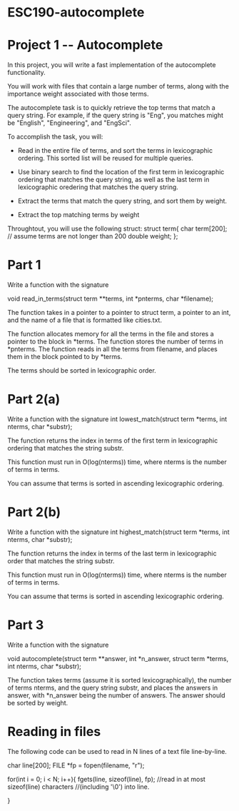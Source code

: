 # ESC190-autocomplete

Project 1 -- Autocomplete
=========================

In this project, you will write a fast implementation of the autocomplete functionality.

You will work with files that contain a large number of terms, along with the importance weight associated with those terms.

The autocomplete task is to quickly retrieve the top terms that match a query string. For example, if the query string is "Eng", you matches might be "English",
"Engineering", and "EngSci".

To accomplish the task, you will:

* Read in the entire file of terms, and sort the terms in lexicographic ordering. This sorted list will be reused for multiple queries.

* Use binary search to find the location of the first term in lexicographic ordering that matches the query string, as well as the last term in lexicographic oredering that matches the query string.

* Extract the terms that match the query string, and sort them by weight.

* Extract the top matching terms by weight

Throughtout, you will use the following struct:
struct term{
    char term[200]; // assume terms are not longer than 200
    double weight;
};


Part 1
======
Write a function with the signature 

void read_in_terms(struct term **terms, int *pnterms, char *filename);

The function takes in a pointer to a pointer to struct term, a pointer to an int, and the name of a file that is formatted like cities.txt.

The function allocates memory for all the terms in the file and stores a pointer to the block in *terms. The function stores the number of terms in *pnterms. The function reads in all the terms from filename, and places them in the block pointed to by *terms.

The terms should be sorted in lexicographic order.

Part 2(a)
=========
Write a function with the signature
int lowest_match(struct term *terms, int nterms, char *substr);

The function returns the index in terms of the first term in lexicographic ordering that matches the string substr.

This function must run in O(log(nterms)) time, where nterms is the number of terms in terms.

You can assume that terms is sorted in ascending lexicographic ordering.

Part 2(b)
=========
Write a function with the signature
int highest_match(struct term *terms, int nterms, char *substr);

The function returns the index in terms of the last term in lexicographic order that matches the string substr.

This function must run in O(log(nterms)) time, where nterms is the number of terms in terms.

You can assume that terms is sorted in ascending lexicographic ordering.

Part 3
======
Write a function with the signature 

void autocomplete(struct term **answer, int *n_answer, struct term *terms, int nterms, char *substr);

The function takes terms (assume it is sorted lexicographically), the number of terms nterms, and the query string substr, and places the answers in answer, with *n_answer being the number of answers. The answer should be sorted by weight.


Reading in files
================
The following code can be used to read in N lines of a text file line-by-line.

char line[200];
FILE *fp = fopen(filename, "r");

for(int i = 0; i < N; i++){
    fgets(line, sizeof(line), fp); //read in at most sizeof(line) characters
                                   //(including '\0') into line.
                                   
}

